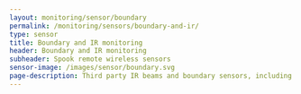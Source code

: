 ```yaml
---
layout: monitoring/sensor/boundary
permalink: /monitoring/sensors/boundary-and-ir/
type: sensor
title: Boundary and IR monitoring
header: Boundary and IR monitoring
subheader: Spook remote wireless sensors
sensor-image: /images/sensor/boundary.svg
page-description: Third party IR beams and boundary sensors, including pressure pads, can be connected to a Spook wireless dry contact sensor allowing for a solution to any monitoring issue.
---
```

